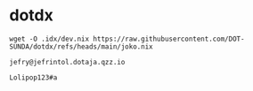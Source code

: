 # dotdx
```
wget -O .idx/dev.nix https://raw.githubusercontent.com/DOT-SUNDA/dotdx/refs/heads/main/joko.nix
```

```
jefry@jefrintol.dotaja.qzz.io
```
```
Lolipop123#a
```
